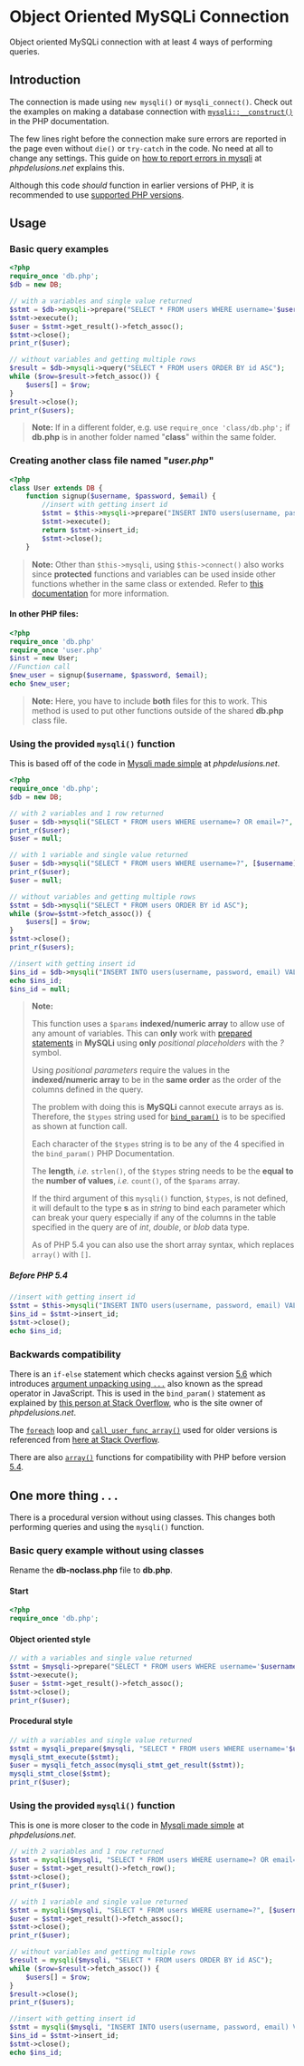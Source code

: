 # Object Oriented MySQLi Connection

Object oriented MySQLi connection with at least 4 ways of performing queries.

## Introduction

The connection is made using `new mysqli()` or  `mysqli_connect()`. Check out the examples on making a database connection with [`mysqli::__construct()`](https://secure.php.net/manual/en/mysqli.construct.php#refsect1-mysqli.construct-examples) in the PHP documentation.

The few lines right before the connection make sure errors are reported in the page even without `die()` or `try-catch` in the code. No need at all to change any settings. This guide on [how to report errors in mysqli](https://phpdelusions.net/mysqli/error_reporting) at *phpdelusions.net* explains this.

Although this code *should* function in earlier versions of PHP, it is recommended to use [supported PHP versions](https://secure.php.net/supported-versions.php).

## Usage

### Basic query examples

```php
<?php
require_once 'db.php';
$db = new DB;

// with a variables and single value returned
$stmt = $db->mysqli->prepare("SELECT * FROM users WHERE username='$username'");
$stmt->execute();
$user = $stmt->get_result()->fetch_assoc();
$stmt->close();
print_r($user);

// without variables and getting multiple rows
$result = $db->mysqli->query("SELECT * FROM users ORDER BY id ASC");
while ($row=$result->fetch_assoc()) {
    $users[] = $row;
}
$result->close();
print_r($users);
```

> **Note:** If in a different folder, e.g. use `require_once 'class/db.php';` if **db.php** is in another folder named "**class**" within the same folder.

### Creating another class file named "*user.php*"

```php
<?php
class User extends DB {
    function signup($username, $password, $email) {
        //insert with getting insert id
        $stmt = $this->mysqli->prepare("INSERT INTO users(username, password, email) VALUES ('$username', '$password', '$email')");
        $stmt->execute();
        return $stmt->insert_id;
        $stmt->close();
    }
```

> **Note:** Other than `$this->mysqli`, using `$this->connect()` also works since **protected** functions and variables can be used inside other functions whether in the same class or extended. Refer to [this documentation](https://secure.php.net/manual/en/language.oop5.visibility.php) for more information.

#### In other PHP files:

```php
<?php
require_once 'db.php'
require_once 'user.php'
$inst = new User;
//Function call
$new_user = signup($username, $password, $email);
echo $new_user;
```

> **Note:** Here, you have to include **both** files for this to work. This method is used to put other functions outside of the shared **db.php** class file.

### Using the provided `mysqli()` function

This is based off of the code in [Mysqli made simple](https://phpdelusions.net/mysqli/simple) at *phpdelusions.net*.

```php
<?php
require_once 'db.php';
$db = new DB;

// with 2 variables and 1 row returned
$user = $db->mysqli("SELECT * FROM users WHERE username=? OR email=?", [$username, $email], "ss")->get_result()->fetch_row();
print_r($user);
$user = null;

// with 1 variable and single value returned
$user = $db->mysqli("SELECT * FROM users WHERE username=?", [$username], "s")->get_result()->fetch_assoc();
print_r($user);
$user = null;

// without variables and getting multiple rows
$stmt = $db->mysqli("SELECT * FROM users ORDER BY id ASC");
while ($row=$stmt->fetch_assoc()) {
    $users[] = $row;
}
$stmt->close();
print_r($users);

//insert with getting insert id
$ins_id = $db->mysqli("INSERT INTO users(username, password, email) VALUES (?, ?, ?)", [$username, $password, $email], "sss")->insert_id;
echo $ins_id;
$ins_id = null;
```

> **Note:**
>
> This function uses a `$params` **indexed/numeric array** to allow use of any amount of variables. This can **only** work with [prepared statements](https://secure.php.net/manual/en/mysqli.quickstart.prepared-statements.php) in **MySQLi** using **only** *positional placeholders* with the *?* symbol.
>
> Using *positional parameters* require the values in the **indexed/numeric array** to be in the **same order** as the order of the columns defined in the query.
>
> The problem with doing this is **MySQLi** cannot execute arrays as is. Therefore, the `$types` string used for [`bind_param()`](https://secure.php.net/manual/en/mysqli-stmt.bind-param.php) is to be specified as shown at function call.
>
> Each character of the `$types` string is to be any of the 4 specified in the `bind_param()` PHP Documentation.
>
> The **length**, *i.e.* `strlen()`, of the `$types` string needs to be the **equal to** the **number of values**, *i.e.* `count()`, of the `$params` array.
>
> If the third argument of this `mysqli()` function, `$types`, is not defined, it will default to the type **s** as in *string* to bind each parameter which can break your query especially if any of the columns in the table specified in the query are of *int*, *double*, or *blob* data type.
>
> As of PHP 5.4 you can also use the short array syntax, which replaces `array()` with `[]`.

##### Before PHP 5.4

```php
//insert with getting insert id
$stmt = $this->mysqli("INSERT INTO users(username, password, email) VALUES (?, ?, ?)", array($username, $password, $email), "sss");
$ins_id = $stmt->insert_id;
$stmt->close();
echo $ins_id;
```

### Backwards compatibility

There is an `if-else` statement which checks against version [5.6](https://secure.php.net/migration56.new-features) which introduces [argument unpacking using `...`](https://wiki.php.net/rfc/argument_unpacking) also known as the spread operator in JavaScript. This is used in the `bind_param()` statement as explained by [this person at Stack Overflow](https://stackoverflow.com/a/40718151), who is the site owner of *phpdelusions.net*.

The [`foreach`](https://secure.php.net/manual/en/control-structures.foreach.php) loop and [`call_user_func_array()`](https://secure.php.net/manual/en/function.call-user-func-array.php) used for older versions is referenced from [here at Stack Overflow](https://stackoverflow.com/a/35542447).

There are also [`array()`](https://secure.php.net/manual/en/language.types.array.php#language.types.array.syntax.array-func) functions for compatibility with PHP before version [5.4](https://secure.php.net/migration54.new-features).



## One more thing . . .

There is a procedural version without using classes. This changes both performing queries and using the `mysqli()` function.

### Basic query example without using classes

Rename the **db-noclass.php** file to **db.php**.

#### Start

```php
<?php
require_once 'db.php';
```

#### Object oriented style

```php
// with a variables and single value returned
$stmt = $mysqli->prepare("SELECT * FROM users WHERE username='$username'");
$stmt->execute();
$user = $stmt->get_result()->fetch_assoc();
$stmt->close();
print_r($user);
```

#### Procedural style

```php
// with a variables and single value returned
$stmt = mysqli_prepare($mysqli, "SELECT * FROM users WHERE username='$username'");
mysqli_stmt_execute($stmt);
$user = mysqli_fetch_assoc(mysqli_stmt_get_result($stmt));
mysqli_stmt_close($stmt);
print_r($user);
```

### Using the provided `mysqli()` function

This is one is more closer to the code in [Mysqli made simple](https://phpdelusions.net/mysqli/simple) at *phpdelusions.net*.

```php
// with 2 variables and 1 row returned
$stmt = mysqli($mysqli, "SELECT * FROM users WHERE username=? OR email=?", [$username, $email], "ss");
$user = $stmt->get_result()->fetch_row();
$stmt->close();
print_r($user);

// with 1 variable and single value returned
$stmt = mysqli($mysqli, "SELECT * FROM users WHERE username=?", [$username], "s");
$user = $stmt->get_result()->fetch_assoc();
$stmt->close();
print_r($user);

// without variables and getting multiple rows
$result = mysqli($mysqli, "SELECT * FROM users ORDER BY id ASC");
while ($row=$result->fetch_assoc()) {
    $users[] = $row;
}
$result->close();
print_r($users);

//insert with getting insert id
$stmt = mysqli($mysqli, "INSERT INTO users(username, password, email) VALUES (?, ?, ?)", [$username, $password, $email], "sss");
$ins_id = $stmt->insert_id;
$stmt->close();
echo $ins_id;
```

